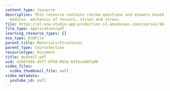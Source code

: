 ```yaml
---
content_type: resource
description: This resource contains review questions and answers based on Young's
  modulus, mechanics of tensors, strain and stress.
file: https://ol-ocw-studio-app-production.s3.amazonaws.com/courses/16-01-unified-engineering-i-ii-iii-iv-fall-2005-spring-2006/4256744645f70f588b3e63fece48fa06_mudzm17.pdf
file_type: application/pdf
learning_resource_types: []
ocw_type: OCWFile
parent_title: Materials/Structures
parent_type: CourseSection
resourcetype: Document
title: mudzm17.pdf
uid: 42567446-45f7-0f58-8b3e-63fece48fa06
video_files:
  video_thumbnail_file: null
video_metadata:
  youtube_id: null
---
```

